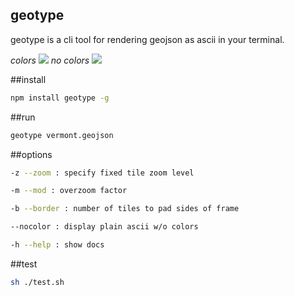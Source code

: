 geotype
---

geotype is a cli tool for rendering geojson as ascii in your terminal.

*colors*
![](https://dl.dropbox.com/s/pd6ewtiuazatwd8/Screenshot%202015-03-12%2000.39.18.png?dl=0)
*no colors*
![](https://dl.dropbox.com/s/m4pq6wqej2hbuhq/Screenshot%202015-03-12%2000.41.56.png?dl=0)

##install

```sh
npm install geotype -g
```

##run

```sh
geotype vermont.geojson
```

##options

```sh
-z --zoom : specify fixed tile zoom level

-m --mod : overzoom factor

-b --border : number of tiles to pad sides of frame

--nocolor : display plain ascii w/o colors

-h --help : show docs
```

##test

```sh
sh ./test.sh
```
